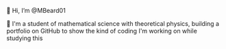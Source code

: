 👋 Hi, I’m @MBeard01

👀 I'm a student of mathematical science with theoretical physics, building a portfolio on GitHub to show the kind of coding I'm working on while studying this
<!---
MBeard01/MBeard01 is a ✨ special ✨ repository because its `README.md` (this file) appears on your GitHub profile.
You can click the Preview link to take a look at your changes.
--->
